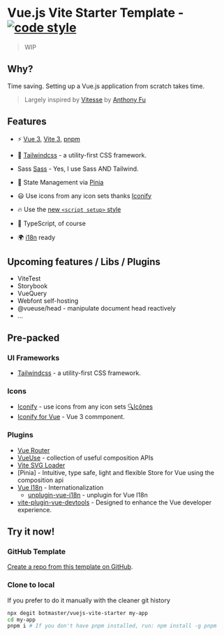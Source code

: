 # Vue.js Vite Starter Template - [![code style](https://antfu.me/badge-code-style.svg)](https://github.com/antfu/eslint-config)

> WIP

## Why?
Time saving. Setting up a Vue.js application from scratch takes time.

> Largely inspired by [Vitesse](https://github.com/antfu/vitesse) by [Anthony Fu](https://github.com/antfu)




## Features

- ⚡️ [Vue 3](https://github.com/vuejs/core), [Vite 3](https://github.com/vitejs/vite), [pnpm](https://pnpm.io/)

- 🎨 [Tailwindcss](https://tailwindcss.com/) -  a utility-first CSS framework.

- Sass [Sass](https://sass-lang.com/) - Yes, I use Sass AND Tailwind.

- 🍍 State Management via [Pinia](https://pinia.vuejs.org/)

- 😃 Use icons from any icon sets thanks [Iconify]([https://github.com/antfu/unocss/tree/main/packages/preset-icons](https://iconify.design/))

- 🔥 Use the [new `<script setup>` style](https://github.com/vuejs/rfcs/pull/227)

- 🦾 TypeScript, of course

- 🌍 [i18n](https://github.com/botmaster/vuejs-vite-starter/tree/main/src/locales) ready


## Upcoming features / Libs / Plugins

- ViteTest
- Storybook
- VueQuery
- Webfont self-hosting
- @vueuse/head - manipulate document head reactively
- ...

## Pre-packed

### UI Frameworks

- [Tailwindcss](https://tailwindcss.com/) - a utility-first CSS framework.

### Icons

- [Iconify](https://iconify.design) - use icons from any icon sets [🔍Icônes](https://icones.netlify.app/)
- [Iconify for Vue](https://iconify.design/docs/icon-components/vue/) - Vue 3 commponent.

### Plugins

- [Vue Router](https://github.com/vuejs/vue-router)
- [VueUse](https://github.com/antfu/vueuse) - collection of useful composition APIs
- [Vite SVG Loader](https://github.com/jpkleemans/vite-svg-loader#vite-svg-loader)
- [Pinia] - Intuitive, type safe, light and flexible Store for Vue using the composition api
- [Vue I18n](https://vue-i18n.intlify.dev/) - Internationalization
  - [unplugin-vue-i18n](https://github.com/intlify/bundle-tools/tree/main/packages/unplugin-vue-i18n) - unplugin for Vue I18n
- [vite-plugin-vue-devtools](https://github.com/webfansplz/vite-plugin-vue-devtools) - Designed to enhance the Vue developer experience.

## Try it now!

### GitHub Template

[Create a repo from this template on GitHub](https://github.com/botmaster/vuejs-vite-starter/generate).

### Clone to local

If you prefer to do it manually with the cleaner git history

```bash
npx degit botmaster/vuejs-vite-starter my-app
cd my-app
pnpm i # If you don't have pnpm installed, run: npm install -g pnpm
```
